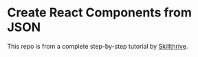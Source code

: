# Create React Components from JSON

This repo is from a complete step-by-step tutorial by [Skillthrive](https://youtu.be/NMxMWOZC-Ec).
